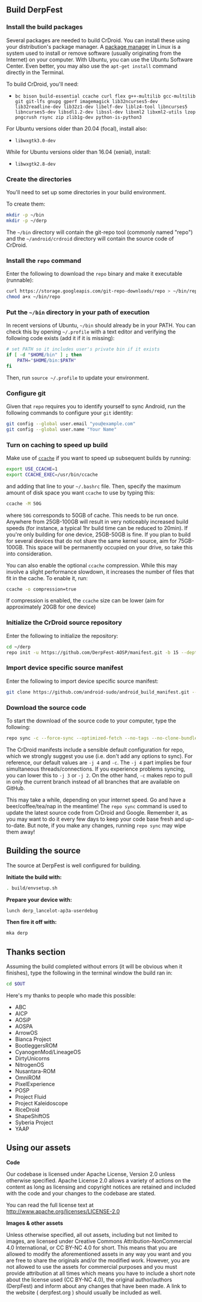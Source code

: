 ## Build DerpFest

### Install the build packages

Several packages are needed to build CrDroid. You can install these using your distribution's package manager.
A [package manager](https://en.wikipedia.org/wiki/Package_manager) in Linux is a system used to install or remove software
(usually originating from the Internet) on your computer. With Ubuntu, you can use the Ubuntu Software Center. Even better, you may also use the `apt-get install`
command directly in the Terminal.

To build CrDroid, you'll need:

* `bc bison build-essential ccache curl flex g++-multilib gcc-multilib git git-lfs gnupg gperf imagemagick
   lib32ncurses5-dev lib32readline-dev lib32z1-dev libelf-dev liblz4-tool libncurses5 libncurses5-dev
   libsdl1.2-dev libssl-dev libxml2 libxml2-utils lzop pngcrush rsync zip zlib1g-dev python-is-python3`

For Ubuntu versions older than 20.04 (focal), install also:

* `libwxgtk3.0-dev`

While for Ubuntu versions older than 16.04 (xenial), install:

* `libwxgtk2.8-dev`

### Create the directories

You'll need to set up some directories in your build environment.

To create them:

```bash
mkdir -p ~/bin
mkdir -p ~/derp
```

The `~/bin` directory will contain the git-repo tool (commonly named "repo") and the `~/android/crdroid` directory will contain the source code of CrDroid.

### Install the `repo` command

Enter the following to download the `repo` binary and make it executable (runnable):

```bash
curl https://storage.googleapis.com/git-repo-downloads/repo > ~/bin/repo
chmod a+x ~/bin/repo
```

### Put the `~/bin` directory in your path of execution

In recent versions of Ubuntu, `~/bin` should already be in your PATH. You can check this by opening `~/.profile` with a text editor and verifying the following code exists (add it if it is missing):

```bash
# set PATH so it includes user's private bin if it exists
if [ -d "$HOME/bin" ] ; then
    PATH="$HOME/bin:$PATH"
fi
```

Then, run `source ~/.profile` to update your environment.


### Configure git
Given that `repo` requires you to identify yourself to sync Android, run the following commands to configure your `git` identity:
```bash
git config --global user.email "you@example.com"
git config --global user.name "Your Name"
```


### Turn on caching to speed up build

Make use of [`ccache`](https://ccache.samba.org/) if you want to speed up subsequent builds by running:

```bash
export USE_CCACHE=1
export CCACHE_EXEC=/usr/bin/ccache
```

and adding that line to your `~/.bashrc` file. Then, specify the maximum amount of disk space you want `ccache` to use by typing this:

```bash
ccache -M 50G
```

where `50G` corresponds to 50GB of cache. This needs to be run once. Anywhere from 25GB-100GB will result in very noticeably increased build speeds
(for instance, a typical 1hr build time can be reduced to 20min). If you're only building for one device, 25GB-50GB is fine. If you plan to build
for several devices that do not share the same kernel source, aim for 75GB-100GB. This space will be permanently occupied on your drive, so take this
into consideration.

You can also enable the optional `ccache` compression. While this may involve a slight performance slowdown, it increases the number of files that fit in the cache. To enable it, run:

```bash
ccache -o compression=true
```

If compression is enabled, the `ccache` size can be lower (aim for approximately 20GB for one device)


### Initialize the CrDroid source repository

Enter the following to initialize the repository:

```bash
cd ~/derp
repo init -u https://github.com/DerpFest-AOSP/manifest.git -b 15 --depth=1
```

### Import device specific source manifest

Enter the following to import device specific source manifest:

```bash
git clone https://github.com/android-sudo/android_build_manifest.git --depth=1 -b derp-15 .repo/local_manifests
```

### Download the source code

To start the download of the source code to your computer, type the following:

```bash
repo sync -c --force-sync --optimized-fetch --no-tags --no-clone-bundle --prune -j$(nproc --all)
```

The CrDroid manifests include a sensible default configuration for repo, which we strongly suggest you use (i.e. don't add any options to sync).
For reference, our default values are `-j 4` and `-c`. The `-j 4` part implies be four simultaneous threads/connections. If you experience
problems syncing, you can lower this to `-j 3` or `-j 2`. On the other hand, `-c` makes repo to pull in only the current branch instead of all branches that are available on GitHub.

This may take a while, depending on your internet speed. Go and have a beer/coffee/tea/nap in the meantime!
The `repo sync` command is used to update the latest source code from CrDroid and Google. Remember it, as you may want to
do it every few days to keep your code base fresh and up-to-date. But note, if you make any changes, running `repo sync` may wipe them away!


Building the source
---------------

The source at DerpFest is well configured for building.

**Initiate the build with:**
```bash
. build/envsetup.sh
```
**Prepare your device with:**
```bash
lunch derp_lancelot-ap3a-userdebug
```
**Then fire it off with:**
```bash
mka derp
```

Thanks section
---------------
Assuming the build completed without errors (it will be obvious when it finishes), type the following in the terminal window the build ran in:

```bash
cd $OUT
```

Here's my thanks to people who made this possible:

* ABC
* AICP
* AOSiP
* AOSPA
* ArrowOS
* Bianca Project
* BootleggersROM
* CyanogenMod/LineageOS
* DirtyUnicorns
* NitrogenOS
* Nusantara-ROM
* OmniROM
* PixelExperience
* POSP
* Project Fluid
* Project Kaleidoscope
* RiceDroid
* ShapeShiftOS
* Syberia Project
* YAAP

Using our assets
---------------

**Code**

Our codebase is licensed under Apache License, Version 2.0 unless otherwise specified. Apache License 2.0 allows a variety of actions on the content as long as licensing and copyright notices are retained and included with the code and your changes to the codebase are stated.

You can read the full license text at http://www.apache.org/licenses/LICENSE-2.0

**Images & other assets**

Unless otherwise specified, all out assets, including but not limited to images, are licensed under Creative Commons Attribution-NonCommercial 4.0 International, or CC BY-NC 4.0 for short. This means that you are allowed to modify the aforementioned assets in any way you want and you are free to share the originals and/or the modified work. However, you are not allowed to use the assets for commercial purposes and you must provide attribution at all times which means you have to include a short note about the license used (CC BY-NC 4.0), the original author/authors (DerpFest) and inform about any changes that have been made. A link to the website ( derpfest.org ) should usually be included as well.
